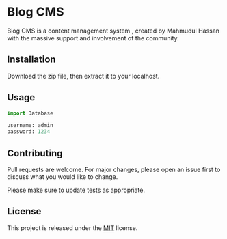 # Blog CMS

Blog CMS is a content management system , created by Mahmudul Hassan with the massive support and involvement of the community.

## Installation

Download the zip file, then extract it to your localhost.

## Usage

```python
import Database

username: admin
password: 1234
```

## Contributing
Pull requests are welcome. For major changes, please open an issue first to discuss what you would like to change.

Please make sure to update tests as appropriate.

## License
This project is released under the [MIT](https://choosealicense.com/licenses/mit/) license.

